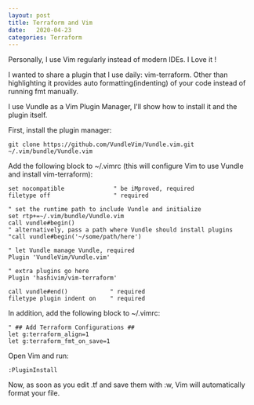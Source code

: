 ```yaml
---
layout: post
title: Terraform and Vim
date:   2020-04-23
categories: Terraform
---
```


Personally, I use Vim regularly instead of modern IDEs. I Love it !

I wanted to share a plugin that I use daily: vim-terraform.
Other than highlighting it provides auto formatting(indenting) of your code instead of running fmt manually.

I use Vundle as a Vim Plugin Manager, I'll show how to install it and the plugin itself.

First, install the plugin manager:
```shell
git clone https://github.com/VundleVim/Vundle.vim.git ~/.vim/bundle/Vundle.vim
```

Add the following block to ~/.vimrc (this will configure Vim to use Vundle and install vim-terraform):
```shell
set nocompatible              " be iMproved, required
filetype off                  " required

" set the runtime path to include Vundle and initialize
set rtp+=~/.vim/bundle/Vundle.vim
call vundle#begin()
" alternatively, pass a path where Vundle should install plugins
"call vundle#begin('~/some/path/here')

" let Vundle manage Vundle, required
Plugin 'VundleVim/Vundle.vim'

" extra plugins go here
Plugin 'hashivim/vim-terraform'

call vundle#end()            " required
filetype plugin indent on    " required
```

In addition, add the following block to ~/.vimrc:
```shell
" ## Add Terraform Configurations ##
let g:terraform_align=1
let g:terraform_fmt_on_save=1
```

Open Vim and run:
```shell
:PluginInstall
```

Now, as soon as you edit .tf and save them with :w, Vim will automatically format your file.
